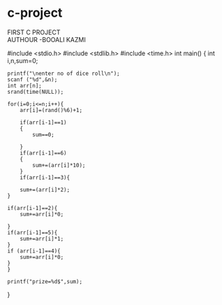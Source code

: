 # c-project
FIRST C PROJECT
<br>
AUTHOUR -BOOALI KAZMI


#include <stdio.h>
#include <stdlib.h>
#include <time.h>
int main()
{
	int i,n,sum=0;
	
	printf("\nenter no of dice roll\n");
	scanf ("%d",&n);
	int arr[n];
	srand(time(NULL));
	
	for(i=0;i<=n;i++){
		arr[i]=(rand()%6)+1;
		
		if(arr[i-1]==1)
		{
			sum==0;
			
		}
		if(arr[i-1]==6)
		{
			sum+=(arr[i]*10);
		}
		if(arr[i-1]==3){
			
		sum+=(arr[i]*2);
	}
	
	if(arr[i-1]==2){
		sum+=arr[i]*0;
		
	}
	if(arr[i-1]==5){
		sum+=arr[i]*1;
	}
	if (arr[i-1]==4){
		sum+=arr[i]*0;
	}
	}
	
	printf("prize=%d$",sum);
	
	
	
	
	
	
}


